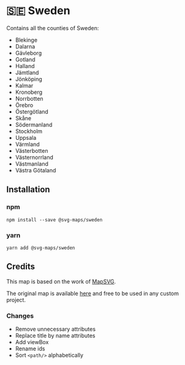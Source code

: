 # 🇸🇪 Sweden

Contains all the counties of Sweden:
* Blekinge
* Dalarna
* Gävleborg
* Gotland
* Halland
* Jämtland
* Jönköping
* Kalmar
* Kronoberg
* Norrbotten
* Örebro
* Östergötland
* Skåne
* Södermanland
* Stockholm
* Uppsala
* Värmland
* Västerbotten
* Västernorrland
* Västmanland
* Västra Götaland


## Installation

### npm

`npm install --save @svg-maps/sweden`

### yarn

`yarn add @svg-maps/sweden`

## Credits

This map is based on the work of [MapSVG](https://mapsvg.com).

The original map is available [here](https://mapsvg.com/maps/sweden) and free to be used in any custom project.

### Changes

* Remove unnecessary attributes
* Replace title by name attributes
* Add viewBox
* Rename ids
* Sort `<path/>` alphabetically
